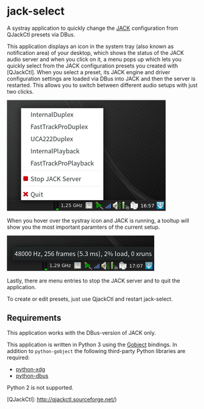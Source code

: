 # jack-select

A systray application to quickly change the [JACK] configuration from
QJackCtl presets via DBus.

This application displays an icon in the system tray (also known as
notification area) of your desktop, which shows the status of the JACK audio
server and when you click on it, a menu pops up which lets you quickly select
from the JACK configuration presets you created with [QJackCtl]. When you
select a preset, its JACK engine and driver configuration settings are loaded
via DBus into JACK and then the server is restarted. This allows you to switch
between different audio setups with just two clicks.

![Screenshot of the pop menu](screenshot.png)

When you hover over the systray icon and JACK is running, a tooltup will show
you the most important paramters of the current setup.

![Server status tooltip](tooltip.png)

Lastly, there are menu entries to stop the JACK server and to quit the
application.

To create or edit presets, just use QjackCtl and restart jack-select.


Requirements
------------

This application works with the DBus-version of JACK only.

This application is written in Python 3 using the [Gobject] bindings. In
addition to `python-gobject` the following third-party Python libraries are
required:

* [python-xdg](http://freedesktop.org/Software/pyxdg)
* [python-dbus](https://www.freedesktop.org/wiki/Software/DBusBindings/)

Python 2 is not supported.


[JACK]: http://jackaudio.org/
[GObject]: https://wiki.gnome.org/Projects/PyGObject
[QJackCtl]: http://qjackctl.sourceforge.net/)
